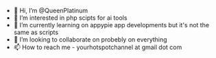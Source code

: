 - 👋 Hi, I’m @QueenPlatinum
- 👀 I’m interested in php scipts for ai tools
- 🌱 I’m currently learning on appypie app developments but it's not the same as scripts
- 💞️ I’m looking to collaborate on probebly on everything
- 📫 How to reach me - yourhotspotchannel at gmail dot com

<!---
QueenPlatinum/QueenPlatinum is a ✨ special ✨ repository because its `README.md` (this file) appears on your GitHub profile.
You can click the Preview link to take a look at your changes.
--->
